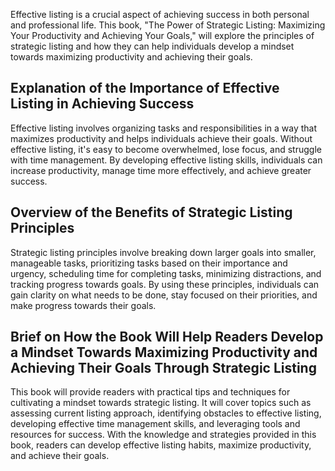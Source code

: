 
Effective listing is a crucial aspect of achieving success in both personal and professional life. This book, "The Power of Strategic Listing: Maximizing Your Productivity and Achieving Your Goals," will explore the principles of strategic listing and how they can help individuals develop a mindset towards maximizing productivity and achieving their goals.

Explanation of the Importance of Effective Listing in Achieving Success
-----------------------------------------------------------------------

Effective listing involves organizing tasks and responsibilities in a way that maximizes productivity and helps individuals achieve their goals. Without effective listing, it's easy to become overwhelmed, lose focus, and struggle with time management. By developing effective listing skills, individuals can increase productivity, manage time more effectively, and achieve greater success.

Overview of the Benefits of Strategic Listing Principles
--------------------------------------------------------

Strategic listing principles involve breaking down larger goals into smaller, manageable tasks, prioritizing tasks based on their importance and urgency, scheduling time for completing tasks, minimizing distractions, and tracking progress towards goals. By using these principles, individuals can gain clarity on what needs to be done, stay focused on their priorities, and make progress towards their goals.

Brief on How the Book Will Help Readers Develop a Mindset Towards Maximizing Productivity and Achieving Their Goals Through Strategic Listing
---------------------------------------------------------------------------------------------------------------------------------------------

This book will provide readers with practical tips and techniques for cultivating a mindset towards strategic listing. It will cover topics such as assessing current listing approach, identifying obstacles to effective listing, developing effective time management skills, and leveraging tools and resources for success. With the knowledge and strategies provided in this book, readers can develop effective listing habits, maximize productivity, and achieve their goals.
